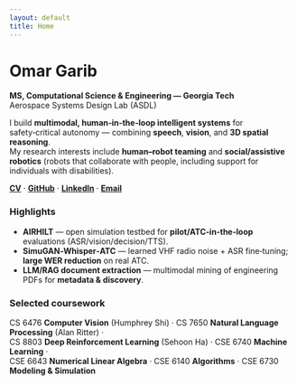 ```yaml
---
layout: default
title: Home
---
```


# Omar Garib

**MS, Computational Science & Engineering — Georgia Tech**  
Aerospace Systems Design Lab (ASDL)

I build **multimodal, human‑in‑the‑loop intelligent systems** for safety‑critical autonomy — combining **speech**, **vision**, and **3D spatial reasoning**.  
My research interests include **human–robot teaming** and **social/assistive robotics** (robots that collaborate with people, including support for individuals with disabilities).

**[CV](/assets/cv/Omar_Garib_CV.pdf)** · **[GitHub](https://github.com/omargarib02)** · **[LinkedIn](https://www.linkedin.com/in/omargarib/)** · **[Email](mailto:ogarib@gatech.edu)**

### Highlights
- **AIRHILT** — open simulation testbed for **pilot/ATC‑in‑the‑loop** evaluations (ASR/vision/decision/TTS).  
- **SimuGAN‑Whisper‑ATC** — learned VHF radio noise + ASR fine‑tuning; **large WER reduction** on real ATC.  
- **LLM/RAG document extraction** — multimodal mining of engineering PDFs for **metadata & discovery**.

### Selected coursework
CS 6476 **Computer Vision** (Humphrey Shi) · CS 7650 **Natural Language Processing** (Alan Ritter) ·  
CS 8803 **Deep Reinforcement Learning** (Sehoon Ha) · CSE 6740 **Machine Learning** ·  
CSE 6643 **Numerical Linear Algebra** · CSE 6140 **Algorithms** · CSE 6730 **Modeling & Simulation**
